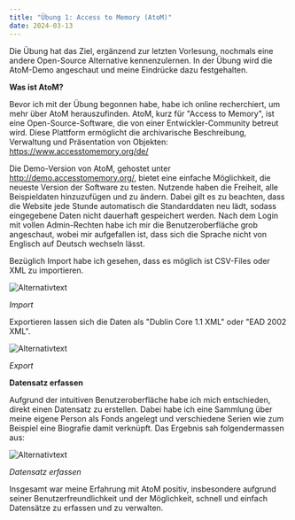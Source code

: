 ```yaml
---
title: "Übung 1: Access to Memory (AtoM)"
date: 2024-03-13
---
```

Die Übung hat das Ziel, ergänzend zur letzten Vorlesung, nochmals eine andere Open-Source Alternative kennenzulernen. In der Übung wird die AtoM-Demo angeschaut und meine Eindrücke dazu festgehalten.

**Was ist AtoM?**

Bevor ich mit der Übung begonnen habe, habe ich online recherchiert, um mehr über AtoM herauszufinden. AtoM, kurz für "Access to Memory", ist eine Open-Source-Software, die von einer Entwickler-Community betreut wird. Diese Plattform ermöglicht die archivarische Beschreibung, Verwaltung und Präsentation von Objekten: https://www.accesstomemory.org/de/

Die Demo-Version von AtoM, gehostet unter http://demo.accesstomemory.org/, bietet eine einfache Möglichkeit, die neueste Version der Software zu testen. Nutzende haben die Freiheit, alle Beispieldaten hinzuzufügen und zu ändern. Dabei gilt es zu beachten, dass die Website jede Stunde automatisch die Standarddaten neu lädt, sodass eingegebene Daten nicht dauerhaft gespeichert werden. 
Nach dem Login mit vollen Admin-Rechten habe ich mir die Benutzeroberfläche grob angeschaut, wobei mir aufgefallen ist, dass sich die Sprache nicht von Englisch auf Deutsch wechseln lässt.

Bezüglich Import habe ich gesehen, dass es möglich ist CSV-Files oder XML zu importieren.

![Alternativtext](https://jonasbracchi.github.io/bain-lerntagebuch/images/atom_import.png)

*Import*
 
Exportieren lassen sich die Daten als "Dublin Core 1.1 XML" oder "EAD 2002 XML".

![Alternativtext](https://jonasbracchi.github.io/bain-lerntagebuch/images/atom_export.png)

*Export*
 
**Datensatz erfassen**

Aufgrund der intuitiven Benutzeroberfläche habe ich mich entschieden, direkt einen Datensatz zu erstellen. Dabei habe ich eine Sammlung über meine eigene Person als Fonds angelegt und verschiedene Serien wie zum Beispiel eine Biografie damit verknüpft. Das Ergebnis sah folgendermassen aus:

![Alternativtext](https://jonasbracchi.github.io/bain-lerntagebuch/images/atom_datensatz.png)

*Datensatz erfassen*
 
Insgesamt war meine Erfahrung mit AtoM positiv, insbesondere aufgrund seiner Benutzerfreundlichkeit und der Möglichkeit, schnell und einfach Datensätze zu erfassen und zu verwalten.



